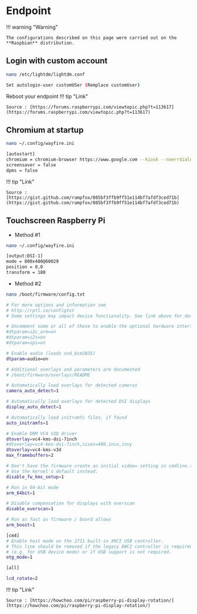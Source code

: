 # Endpoint
!!! warning "Warning"

    The configurations described on this page were carried out on the **Raspbian** distribution.

## Login with custom account
```bash
nano /etc/lightdm/lightdm.conf
```
```bash
Set autologin-user customUSer (Remplace customUser)
```
Reboot your endpoint
!!! tip "Link"

    Source : [https://forums.raspberrypi.com/viewtopic.php?t=113617](https://forums.raspberrypi.com/viewtopic.php?t=113617)

## Chromium at startup
```bash
nano ~/.config/wayfire.ini
```
```bash
[autostart]
chromium = chromium-browser https://www.google.com --kiosk --noerrdialogs --disable-infobars --no-first-run --ozone-platform=wayland --enable-features=OverlayScrollbar --start-maximized
screensaver = false
dpms = false
```
!!! tip "Link"

    Source : [https://gist.github.com/rampfox/085bf3ffb9ff51e114bf7afdf3ced71b](https://gist.github.com/rampfox/085bf3ffb9ff51e114bf7afdf3ced71b)

## Touchscreen Raspberry Pi
- Method #1
```bash
nano ~/.config/wayfire.ini
```
```bash
[output:DSI-1]
mode = 800x480@60029
position = 0,0
transform = 180
```

- Method #2
```bash
nano /boot/firmware/config.txt
```
```bash
# For more options and information see
# http://rptl.io/configtxt
# Some settings may impact device functionality. See link above for details

# Uncomment some or all of these to enable the optional hardware interfaces
#dtparam=i2c_arm=on
#dtparam=i2s=on
#dtparam=spi=on

# Enable audio (loads snd_bcm2835)
dtparam=audio=on

# Additional overlays and parameters are documented
# /boot/firmware/overlays/README

# Automatically load overlays for detected cameras
camera_auto_detect=1

# Automatically load overlays for detected DSI displays
display_auto_detect=1

# Automatically load initramfs files, if found
auto_initramfs=1

# Enable DRM VC4 V3D driver
dtoverlay=vc4-kms-dsi-7inch
#dtoverlay=vc4-kms-dsi-7inch,sizex=400,invx,invy
dtoverlay=vc4-kms-v3d
max_framebuffers=2

# Don't have the firmware create an initial video= setting in cmdline.txt.
# Use the kernel's default instead.
disable_fw_kms_setup=1

# Run in 64-bit mode
arm_64bit=1

# Disable compensation for displays with overscan
disable_overscan=1

# Run as fast as firmware / board allows
arm_boost=1

[cm4]
# Enable host mode on the 2711 built-in XHCI USB controller.
# This line should be removed if the legacy DWC2 controller is required
# (e.g. for USB device mode) or if USB support is not required.
otg_mode=1

[all]

lcd_rotate=2
```
!!! tip "Link"

    Source : [https://howchoo.com/pi/raspberry-pi-display-rotation/](https://howchoo.com/pi/raspberry-pi-display-rotation/)
